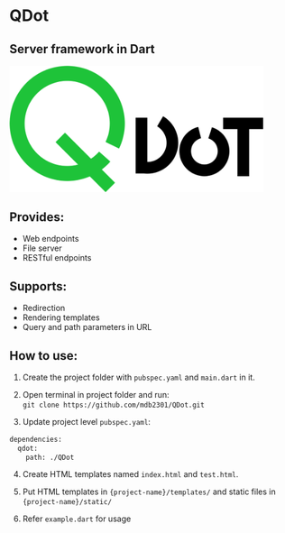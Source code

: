# QDot
## Server framework in Dart
<img src="static/qdot.jpg" alt="Logo" style="width:450px;"/>

## Provides:
- Web endpoints
- File server
- RESTful endpoints

## Supports:
- Redirection
- Rendering templates
- Query and path parameters in URL

## How to use:
1. Create the project folder with `pubspec.yaml` and `main.dart` in it. <br/>

2. Open terminal in project folder and run: <br/>
`git clone https://github.com/mdb2301/QDot.git`

3. Update project level `pubspec.yaml`:
```
dependencies: 
  qdot:
    path: ./QDot
``` 

4. Create HTML templates named `index.html` and `test.html`.

5. Put HTML templates in `{project-name}/templates/` and static files in `{project-name}/static/`

6. Refer `example.dart` for usage
